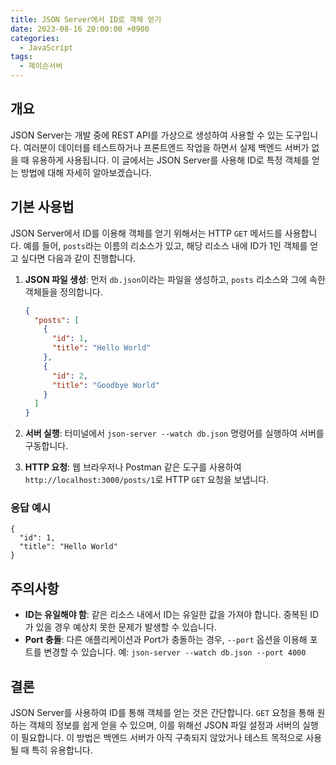 ```yaml
---
title: JSON Server에서 ID로 객체 얻기
date: 2023-08-16 20:00:00 +0900
categories:
  - JavaScript
tags:
  - 제이슨서버
---
```


## 개요
JSON Server는 개발 중에 REST API를 가상으로 생성하여 사용할 수 있는 도구입니다. 여러분이 데이터를 테스트하거나 프론트엔드 작업을 하면서 실제 백엔드 서버가 없을 때 유용하게 사용됩니다. 이 글에서는 JSON Server를 사용해 ID로 특정 객체를 얻는 방법에 대해 자세히 알아보겠습니다.

## 기본 사용법
JSON Server에서 ID를 이용해 객체를 얻기 위해서는 HTTP `GET` 메서드를 사용합니다. 예를 들어, `posts`라는 이름의 리소스가 있고, 해당 리소스 내에 ID가 1인 객체를 얻고 싶다면 다음과 같이 진행합니다.

1. **JSON 파일 생성**: 먼저 `db.json`이라는 파일을 생성하고, `posts` 리소스와 그에 속한 객체들을 정의합니다.
    ```json
    {
      "posts": [
        {
          "id": 1,
          "title": "Hello World"
        },
        {
          "id": 2,
          "title": "Goodbye World"
        }
      ]
    }
    ```
  
2. **서버 실행**: 터미널에서 `json-server --watch db.json` 명령어를 실행하여 서버를 구동합니다.

3. **HTTP 요청**: 웹 브라우저나 Postman 같은 도구를 사용하여 `http://localhost:3000/posts/1`로 HTTP `GET` 요청을 보냅니다.

### 응답 예시
```
{
  "id": 1,
  "title": "Hello World"
}
```

## 주의사항
- **ID는 유일해야 함**: 같은 리소스 내에서 ID는 유일한 값을 가져야 합니다. 중복된 ID가 있을 경우 예상치 못한 문제가 발생할 수 있습니다.
- **Port 충돌**: 다른 애플리케이션과 Port가 충돌하는 경우, `--port` 옵션을 이용해 포트를 변경할 수 있습니다. 예: `json-server --watch db.json --port 4000`

## 결론
JSON Server를 사용하여 ID를 통해 객체를 얻는 것은 간단합니다. `GET` 요청을 통해 원하는 객체의 정보를 쉽게 얻을 수 있으며, 이를 위해선 JSON 파일 설정과 서버의 실행이 필요합니다. 이 방법은 백엔드 서버가 아직 구축되지 않았거나 테스트 목적으로 사용될 때 특히 유용합니다.
